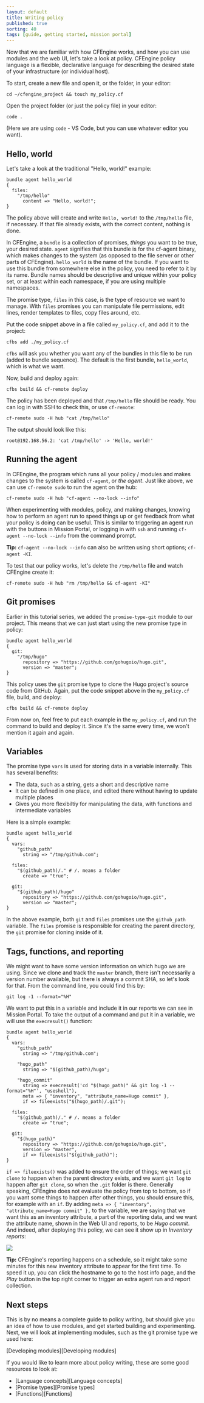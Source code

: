 ```yaml
---
layout: default
title: Writing policy
published: true
sorting: 40
tags: [guide, getting started, mission portal]
---
```


Now that we are familiar with how CFEngine works, and how you can use modules and the web UI, let's take a look at policy.
CFEngine policy language is a flexible, declarative language for describing the desired state of your infrastructure (or individual host).

To start, create a new file and open it, or the folder, in your editor:

```
cd ~/cfengine_project && touch my_policy.cf
```

Open the project folder (or just the policy file) in your editor:

```
code .
```

(Here we are using `code` - VS Code, but you can use whatever editor you want).

## Hello, world

Let's take a look at the traditional "Hello, world!" example:

```cfengine3
bundle agent hello_world
{
  files:
    "/tmp/hello"
      content => "Hello, world!";
}
```

The policy above will create and write `Hello, world!` to the `/tmp/hello` file, if necessary.
If that file already exists, with the correct content, nothing is done.

In CFEngine, a `bundle` is a collection of promises, _things_ you want to be true, your desired state.
`agent` signifies that this bundle is for the cf-agent binary, which makes changes to the system (as opposed to the file server or other parts of CFEngine).
`hello_world` is the name of the bundle.
If you want to use this bundle from somewhere else in the policy, you need to refer to it by its name.
Bundle names should be descriptive and unique within your policy set, or at least within each namespace, if you are using multiple namespaces.

The promise type, `files` in this case, is the type of resource we want to manage.
With `files` promises you can manipulate file permissions, edit lines, render templates to files, copy files around, etc.

Put the code snippet above in a file called `my_policy.cf`, and add it to the project:

```
cfbs add ./my_policy.cf
```

`cfbs` will ask you whether you want any of the bundles in this file to be run (added to bundle sequence).
The default is the first bundle, `hello_world`, which is what we want.

Now, build and deploy again:

```
cfbs build && cf-remote deploy
```

The policy has been deployed and that `/tmp/hello` file should be ready.
You can log in with SSH to check this, or use `cf-remote`:

```
cf-remote sudo -H hub "cat /tmp/hello"
```

The output should look like this:

```
root@192.168.56.2: 'cat /tmp/hello' -> 'Hello, world!'
```

## Running the agent

In CFEngine, the program which runs all your policy / modules and makes changes to the system is called `cf-agent`, or _the agent_.
Just like above, we can use `cf-remote sudo` to run the agent on the hub:

```
cf-remote sudo -H hub "cf-agent --no-lock --info"
```

When experimenting with modules, policy, and making changes, knowing how to perform an agent run to speed things up or get feedback from what your policy is doing can be useful.
This is similar to triggering an agent run with the buttons in Mission Portal, or logging in with `ssh` and running `cf-agent --no-lock --info` from the command prompt.

**Tip:** `cf-agent --no-lock --info` can also be written using short options; `cf-agent -KI`.

To test that our policy works, let's delete the `/tmp/hello` file and watch CFEngine create it:

```
cf-remote sudo -H hub "rm /tmp/hello && cf-agent -KI"
```

## Git promises

Earlier in this tutorial series, we added the `promise-type-git` module to our project.
This means that we can just start using the new promise type in policy:

```cfengine3
bundle agent hello_world
{
  git:
    "/tmp/hugo"
      repository => "https://github.com/gohugoio/hugo.git",
      version => "master";
}
```

This policy uses the `git` promise type to clone the Hugo project's source code from GitHub.
Again, put the code snippet above in the `my_policy.cf` file, build, and deploy:

```
cfbs build && cf-remote deploy
```

From now on, feel free to put each example in the `my_policy.cf`, and run the command to build and deploy it.
Since it's the same every time, we won't mention it again and again.

## Variables

The promise type `vars` is used for storing data in a variable internally.
This has several benefits:

* The data, such as a string, gets a short and descriptive name
* It can be defined in one place, and edited there without having to update multiple places
* Gives you more flexibiltiy for manipulating the data, with functions and intermediate variables

Here is a simple example:

```cfengine3
bundle agent hello_world
{
  vars:
    "github_path"
      string => "/tmp/github.com";

  files:
    "$(github_path)/." # /. means a folder
      create => "true";

  git:
    "$(github_path)/hugo"
      repository => "https://github.com/gohugoio/hugo.git",
      version => "master";
}
```

In the above example, both `git` and `files` promises use the `github_path` variable.
The `files` promise is responsible for creating the parent directory, the `git` promise for cloning inside of it.

## Tags, functions, and reporting

We might want to have some version information on which hugo we are using.
Since we clone and track the `master` branch, there isn't necessarily a version number available, but there is always a commit SHA, so let's look for that.
From the command line, you could find this by:

```
git log -1 --format="%H"
```

We want to put this in a variable and include it in our reports we can see in Mission Portal.
To take the output of a command and put it in a variable, we will use the `execresult()` function:

```cfengine3
bundle agent hello_world
{
  vars:
    "github_path"
      string => "/tmp/github.com";

    "hugo_path"
      string => "$(github_path)/hugo";

    "hugo_commit"
      string => execresult('cd "$(hugo_path)" && git log -1 --format="%H"', "useshell"),
      meta => { "inventory", "attribute_name=Hugo commit" },
      if => fileexists("$(hugo_path)/.git");

  files:
    "$(github_path)/." # /. means a folder
      create => "true";

  git:
    "$(hugo_path)"
      repository => "https://github.com/gohugoio/hugo.git",
      version => "master",
      if => fileexists("$(github_path)");
}
```

`if => fileexists()` was added to ensure the order of things; we want `git clone` to happen when the parent directory exists, and we want `git log` to happen after `git clone`, so when the `.git` folder is there.
Generally speaking, CFEngine does not evaluate the policy from top to bottom, so if you want some things to happen after other things, you should ensure this, for example with an `if`.
By adding `meta => { "inventory", "attribute_name=Hugo commit" },` to the variable, we are saying that we want this as an inventory attribute, a part of the reporting data, and we want the attribute name, shown in the Web UI and reports, to be _Hugo commit_.
And indeed, after deploying this policy, we can see it show up in _Inventory reports_:

![](hugo-commit.png)

**Tip:** CFEngine's reporting happens on a schedule, so it might take some minutes for this new inventory attribute to appear for the first time.
To speed it up, you can click the hostname to go to the host info page, and the _Play_ button in the top right corner to trigger an extra agent run and report collection.

## Next steps

This is by no means a complete guide to policy writing, but should give you an idea of how to use modules, and get started building and experimenting.
Next, we will look at implementing modules, such as the git promise type we used here:

[Developing modules][Developing modules]

If you would like to learn more about policy writing, these are some good resources to look at:

* [Language concepts][Language concepts]
* [Promise types][Promise types]
* [Functions][Functions]
